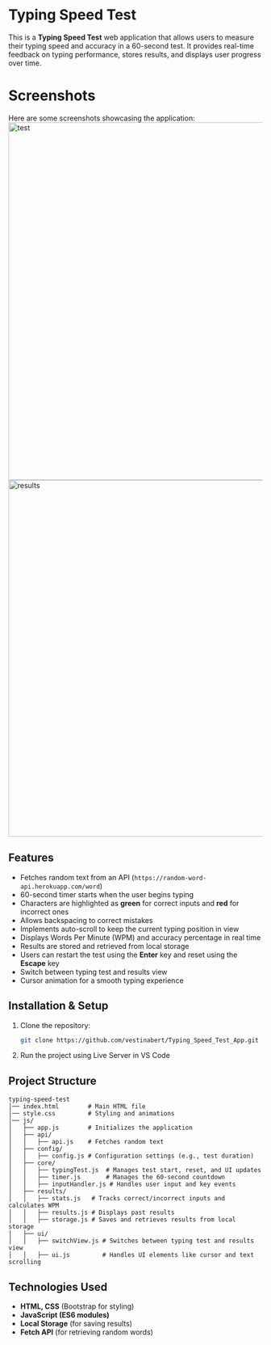 # Typing Speed Test

This is a **Typing Speed Test** web application that allows users to measure their typing speed and accuracy in a 60-second test. It provides real-time feedback on typing performance, stores results, and displays user progress over time.
# Screenshots

Here are some screenshots showcasing the application:
<img width="708" alt="test" src="https://github.com/user-attachments/assets/301c9cde-684a-44ce-ad08-cf4e87de2178" />
<img width="706" alt="results" src="https://github.com/user-attachments/assets/681b8717-eb36-44cf-9b51-2773b06148bb" />

## Features
- Fetches random text from an API (`https://random-word-api.herokuapp.com/word`)
- 60-second timer starts when the user begins typing
- Characters are highlighted as **green** for correct inputs and **red** for incorrect ones
- Allows backspacing to correct mistakes
- Implements auto-scroll to keep the current typing position in view
- Displays Words Per Minute (WPM) and accuracy percentage in real time
- Results are stored and retrieved from local storage
- Users can restart the test using the **Enter** key and reset using the **Escape** key
- Switch between typing test and results view
- Cursor animation for a smooth typing experience

## Installation & Setup
1. Clone the repository:
   ```sh
   git clone https://github.com/vestinabert/Typing_Speed_Test_App.git
   ```
2. Run the project using Live Server in VS Code

## Project Structure
```
typing-speed-test
│── index.html        # Main HTML file
│── style.css         # Styling and animations
│── js/
│   ├── app.js        # Initializes the application
│   ├── api/
│   │   ├── api.js    # Fetches random text
│   ├── config/
│   │   ├── config.js # Configuration settings (e.g., test duration)
│   ├── core/
│   │   ├── typingTest.js  # Manages test start, reset, and UI updates
│   │   ├── timer.js       # Manages the 60-second countdown
│   │   ├── inputHandler.js # Handles user input and key events
│   ├── results/
│   │   ├── stats.js   # Tracks correct/incorrect inputs and calculates WPM
│   │   ├── results.js # Displays past results
│   │   ├── storage.js # Saves and retrieves results from local storage
│   ├── ui/
│   │   ├── switchView.js # Switches between typing test and results view
│   │   ├── ui.js         # Handles UI elements like cursor and text scrolling
```

## Technologies Used
- **HTML, CSS** (Bootstrap for styling)
- **JavaScript (ES6 modules)**
- **Local Storage** (for saving results)
- **Fetch API** (for retrieving random words)


